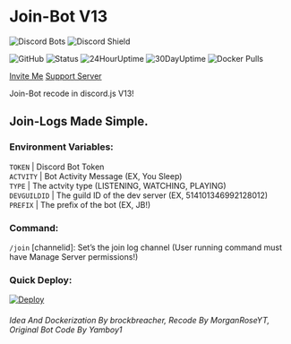 # Join-Bot V13
![Discord Bots](https://top.gg/api/widget/servers/752242020864753795.svg) ![Discord Shield](https://discord.com/api/guilds/514101346992128012/widget.png?style=shield) 

![GitHub](https://img.shields.io/github/license/brockbreacher/join-bot) ![Status](https://status.brbr.xyz/api/badge/12/status) ![24HourUptime](https://status.brbr.xyz/api/badge/12/uptime/24) ![30DayUptime](https://status.brbr.xyz/api/badge/12/uptime/720?label=30&labelSuffix=d) ![Docker Pulls](https://img.shields.io/docker/pulls/brockbreacher/join-bot)  

[Invite Me](https://discord.com/api/oauth2/authorize?client_id=752242020864753795&permissions=2147503232&scope=bot%20applications.commands)  [Support Server](https://discord.gg/SWTseD7)


Join-Bot recode in discord.js V13!
## Join-Logs Made Simple.

### Environment Variables:

`TOKEN` | Discord Bot Token<br />
`ACTVITY` | Bot Activity Message (EX, You Sleep)<br />
`TYPE` | The actvity type (LISTENING, WATCHING, PLAYING)<br />
`DEVGUILDID` | The guild ID of the dev server (EX, 514101346992128012)<br />
`PREFIX` | The prefix of the bot (EX, JB!)<br />


### Command:
`/join` [channelid]: Set’s the join log channel (User running command must have Manage Server permissions!)

### Quick Deploy:
[![Deploy](https://www.herokucdn.com/deploy/button.svg)](https://heroku.com/deploy?template=https://github.com/brockbreacher/Join-Bot)

###### Idea And Dockerization By brockbreacher, Recode By MorganRoseYT, Original Bot Code By Yamboy1
